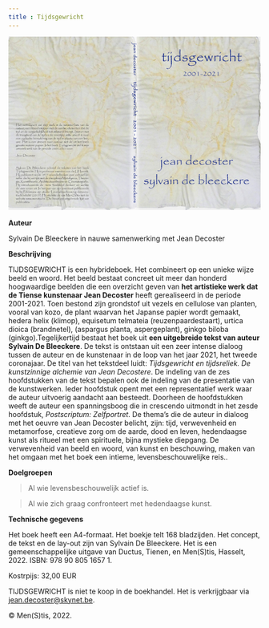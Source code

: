 ```yaml
---
title : Tijdsgewricht
---
```



![](./tg.jpg)

**Auteur**

Sylvain De Bleeckere in nauwe samenwerking met Jean Decoster

**Beschrijving**

TIJDSGEWRICHT is een hybrideboek. Het combineert op een unieke wijze beeld en woord. Het beeld bestaat concreet uit meer dan honderd hoogwaardige beelden die een overzicht geven van **het artistieke werk dat de Tiense kunstenaar Jean Decoster** heeft gerealiseerd in de periode 2001-2021. Toen bestond zijn grondstof uit vezels en cellulose van planten, vooral van kozo, de plant waarvan het Japanse papier wordt gemaakt, hedera helix (klimop), equisetum telmateia (reuzenpaardestaart), urtica dioica (brandnetel), (aspargus planta, aspergeplant), ginkgo biloba (ginkgo).Tegelijkertijd bestaat het boek uit **een uitgebreide tekst van auteur Sylvain De Bleeckere**. De tekst is ontstaan uit een zeer intense dialoog tussen de auteur en de kunstenaar in de loop van het jaar 2021, het tweede coronajaar. De titel van het tekstdeel luidt: *Tijdsgewricht en tijdsreliek. De kunstzinnige alchemie van Jean Decostere*. De indeling van de zes hoofdstukken van de tekst bepalen ook de indeling van de presentatie van de kunstwerken. Ieder hoofdstuk opent met een representatief werk waar de auteur uitvoerig aandacht aan besteedt. Doorheen de hoofdstukken weeft de auteur een spanningsboog die in crescendo uitmondt in het zesde hoofdstuk, *Postscriptum: Zelfportret*. De thema’s die de auteur in dialoog met het oeuvre van Jean Decoster belicht, zijn: tijd, verwevenheid en metamorfose, creatieve zorg om de aarde, dood en leven, hedendaagse kunst als ritueel met een spirituele, bijna mystieke diepgang. De verwevenheid van beeld en woord, van kunst en beschouwing, maken van het omgaan met het boek een intieme, levensbeschouwelijke reis..

**Doelgroepen**

>Al wie levensbeschouwelijk actief is.

>Al wie zich graag confronteert met hedendaagse kunst.


**Technische gegevens**

Het boek heeft een A4-formaat. 
Het boekje telt 168 bladzijden. Het concept, de tekst en de lay-out zijn van Sylvain De Bleeckere. 
Het is een gemeenschappelijke uitgave van Ductus, Tienen, en Men(S)tis, Hasselt, 2022.
ISBN: 978 90 805 1657 1.

Kostrpijs: 32,00 EUR

TIJDSGEWRICHT is niet te koop in de boekhandel. Het is verkrijgbaar via jean.decoster@skynet.be.


© Men(S)tis, 2022.